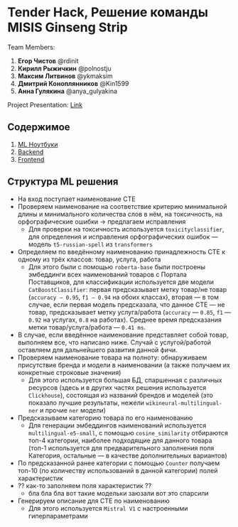 # Tender Hack, Решение команды MISIS Ginseng Strip

Team Members:

1) **Егор Чистов** @rdinit
2) **Кирилл Рыжичкин** @polnostju
3) **Максим Литвинов** @ykmaksim
4) **Дмитрий Коноплянников** @Kin1599
5) **Анна Гулякина** @anya_gulyakina

Project Presentation: [Link](https://drive.google.com/...)

## Содержимое

1) [ML Ноутбуки](https://github.com/Kin1599/TenderHack__MISIS-Ginseng-Strip/tree/master/ml-notebooks)
2) [Backend](https://github.com/Kin1599/TenderHack__MISIS-Ginseng-Strip/tree/master/tenderhack-backend)
3) [Frontend](https://github.com/Kin1599/TenderHack__MISIS-Ginseng-Strip/tree/master/tenderhack-frontend)

## Структура ML решения

- На вход поступает наименование СТЕ
- Проверяем наименование на соответствие критерию минимальной длины и минимального количества слов в нём, на токсичность, на орфографические ошибки -> предлагаем исправления
  - Для проверки на токсичность используется `toxicityclassifier`, для определения и исправления орфографических ошибок — модель `t5-russian-spell` из `transformers`
- Определяем по введённому наименованию принадлежность СТЕ к одному из трёх классов: товар, услуга, работа
  - Для этого были с помощью `roberta-base` были построены эмбеддинги всех наименований товаров с Портала Поставщиков, для классификации используется две модели `CatBoostClassifier`: первая предсказывает метку товар/не товар (`accuracy — 0.95`, `f1 — 0.94` на обоих классах), вторая — в том случае, если первая модель предсказала, что данное СТЕ — не товар, предсказывает метку услуга/работа (`accuracy` — `0.85`, `f1` — `0.92` на услугах, `0.8` на работах). Среднее время предсказания метки товар/услуга/работа — `0.41 ms`.
- В случае, если введённое наименование представляет собой товар, выполняем все, что написано ниже. Случай с услугой/работой оставляем для дальнейшего развития данной фичи.
- Проверяем наименование товара на полноту: обнаруживаем присутствие бренда и модели в наименовании (а также получаем их конкретные строковые значения)
  - Для этого используется большая БД, спаршенная с различных ресурсов (здесь и в других частях решения используется `Clickhouse`), состоящая из названий брендов и моделей (это показало лучшие результаты, нежели `wikineural-multilingual-ner` и прочие `ner` модели)
- Предсказываем категорию товара по его наименованию
  - Для генерации эмбеддингов наименований используется `multilingual-e5-small`, с помощью `cosine_similarity` отбираются топ-4 категории, наиболее подходящие для данного товара (топ-1 используется для предварительного заполнения поля Категория, остальные — в качестве дополнительных вариантов)
- По предсказанной ранее категории с помощью `Counter` получаем топ-10 (по количеству использований в данной категории) полей характеристик
- ?? как-то заполняем поля характеристик ??
  - бла бла бла вот такие модельки заюзали вот это спарсили
- Генерируем описание для СТЕ по наименованию
  - Для этого используется `Mistral V1` с настроенными гиперпараметрами
